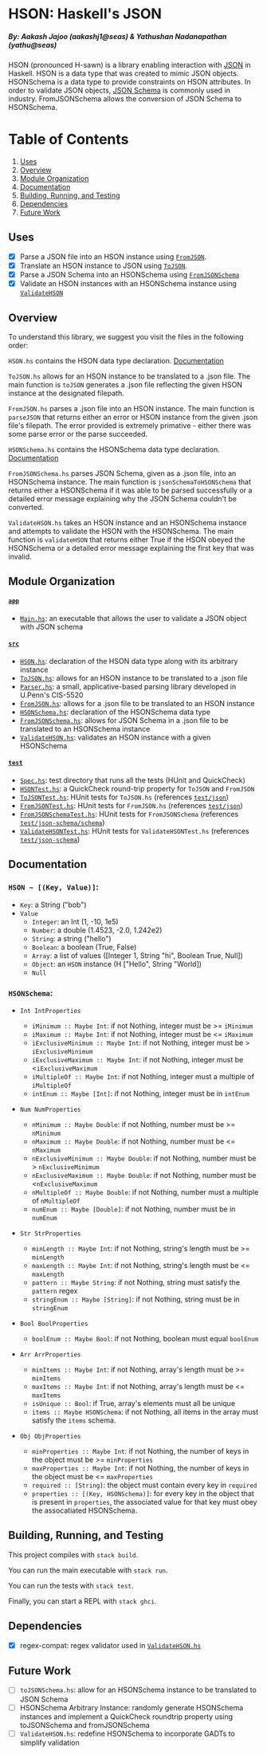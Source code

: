 # HSON: Haskell's JSON
##### By: Aakash Jajoo (aakashj1@seas) & Yathushan Nadanapathan (yathu@seas)

HSON (pronounced H-sawn) is a library enabling interaction with [JSON](https://www.json.org/json-en.html) in Haskell. HSON is a data type that was created to mimic JSON objects. HSONSchema is a data type to provide constraints on HSON attributes. In order to validate JSON objects, [JSON Schema](https://json-schema.org/) is commonly used in industry. FromJSONSchema allows the conversion of JSON Schema to HSONSchema.

# Table of Contents
1. [Uses](#primary-usages)
2. [Overview](#brief-overview)
3. [Module Organization](#module-organization)
4. [Documentation](#documentation)
5. [Building, Running, and Testing](#building-running-and-testing)
6. [Dependencies](#dependencies)
7. [Future Work](#future-work)

## Uses
  - [x] Parse a JSON file into an HSON instance using [`FromJSON`](src/FromJSON.hs). 
  - [x] Translate an HSON instance to JSON using [`ToJSON`](src/ToJSON.hs).
  - [x] Parse a JSON Schema into an HSONSchema using [`FromJSONSchema`](src/FromJSONSchema.hs)
  - [x] Validate an HSON instances with an HSONSchema instance using [`ValidateHSON`](src/ValidateHSON.hs)

## Overview

To understand this library, we suggest you visit the files in the following order:

`HSON.hs` contains the HSON data type declaration. [Documentation](#documentation)

`ToJSON.hs` allows for an HSON instance to be translated to a .json file. The main function is `toJSON` generates a .json file reflecting the given HSON instance at the designated filepath. 

`FromJSON.hs` parses a .json file into an HSON instance. The main function is `parseJSON` that returns either an error or HSON instance from the given .json file's filepath. The error provided is extremely primative - either there was some parse error or the parse succeeded.

`HSONSchema.hs` contains the HSONSchema data type declaration. [Documentation](#documentation)

`FromJSONSchema.hs` parses JSON Schema, given as a .json file, into an HSONSchema instance. The main function is `jsonSchemaToHSONSchema` that returns either a HSONSchema if it was able to be parsed successfully or a detailed error message explaining why the JSON Schema couldn't be converted.

`ValidateHSON.hs` takes an HSON instance and an HSONSchema instance and attempts to validate the HSON with the HSONSchema. The main function is `validateHSON` that returns either True if the HSON obeyed the HSONSchema or a detailed error message explaining the first key that was invalid. 

## Module Organization

#### [`app`](/app/)
* [`Main.hs`](app/Main.hs): an executable that allows the user to validate a JSON object with JSON schema

#### [`src`](/src/)
* [`HSON.hs`](src/HSON.hs): declaration of the HSON data type along with its arbitrary instance
* [`ToJSON.hs`](src/ToJSON.hs): allows for an HSON instance to be translated to a .json file
* [`Parser.hs`](src/Parser.hs): a small, applicative-based parsing library developed in U.Penn's CIS-5520
* [`FromJSON.hs`](src/FromJSON.hs): allows for a .json file to be translated to an HSON instance
* [`HSONSchema.hs`](src/HSONSchema.hs): declaration of the HSONSchema data type
* [`FromJSONSchema.hs`](src/FromJSONSchema.hs): allows for JSON Schema in a .json file to be translated to an HSONSchema instance
* [`ValidateHSON.hs`](src/ValidateHSON.hs): validates an HSON instance with a given HSONSchema

#### [`test`](/test/)
* [`Spec.hs`](test/Spec.hs): test directory that runs all the tests (HUnit and QuickCheck)
* [`HSONTest.hs`](test/HSONTest.hs): a QuickCheck round-trip property for `ToJSON` and `FromJSON`
* [`ToJSONTest.hs`](test/ToJSONTest.hs): HUnit tests for `ToJSON.hs` (references [`test/json`](test/json/))
* [`FromJSONTest.hs`](test/FromJSONTest.hs): HUnit tests for `FromJSON.hs` (references [`test/json`](test/json/))
* [`FromJSONSchemaTest.hs`](test/FromJSONSchemaTest.hs): HUnit tests for `FromJSONSchema` (references [`test/json-schema/schema`](test/json-schema/schema/))
* [`ValidateHSONTest.hs`](test/ValidateHSONTest.hs): HUnit tests for `ValidateHSONTest.hs` (references [`test/json-schema`](test/json-schema/))

## Documentation

### `HSON ~ [(Key, Value)]`: 
* `Key`: a String ("bob")
* `Value`
   * `Integer`: an Int (1, -10, 1e5)
   * `Number`: a double (1.4523, -2.0, 1.242e2)
   * `String`: a string ("hello")
   * `Boolean`: a boolean (True, False)
   * `Array`: a list of values ([Integer 1, String "hi", Boolean True, Null])
   * `Object`: an `HSON` instance (H ["Hello", String "World])
   * `Null`

### `HSONSchema`: 
* `Int IntProperties`
   * `iMinimum :: Maybe Int`: if not Nothing, integer must be >= `iMinimum`
   * `iMaximum :: Maybe Int`: if not Nothing, integer must be <= `iMaximum`
   * `iExclusiveMinimum :: Maybe Int`: if not Nothing, integer must be > `iExclusiveMinimum`
   * `iExclusiveMaximum :: Maybe Int`: if not Nothing, integer must be <`iExclusiveMaximum`
   * `iMultipleOf :: Maybe Int`: if not Nothing, integer must a multiple of `iMultipleOf`
   * `intEnum :: Maybe [Int]`: if not Nothing, integer must be in `intEnum`

* `Num NumProperties`
   * `nMinimum :: Maybe Double`: if not Nothing, number must be >= `nMinimum`
   * `nMaximum :: Maybe Double`: if not Nothing, number must be <= `nMaximum`
   * `nExclusiveMinimum :: Maybe Double`: if not Nothing, number must be > `nExclusiveMinimum`
   * `nExclusiveMaximum :: Maybe Double`: if not Nothing, number must be <`nExclusiveMaximum`
   * `nMultipleOf :: Maybe Double`: if not Nothing, number must a multiple of `nMultipleOf`
   * `numEnum :: Maybe [Double]`: if not Nothing, number must be in `numEnum`

* `Str StrProperties`
   * `minLength :: Maybe Int`: if not Nothing, string's length must be >= `minLength`
   * `maxLength :: Maybe Int`: if not Nothing, string's length must be <= `maxLength`
   * `pattern :: Maybe String`: if not Nothing, string must satisfy the `pattern` regex
   * `stringEnum :: Maybe [String]`: if not Nothing, string must be in `stringEnum`

* `Bool BoolProperties`
   * `boolEnum :: Maybe Bool`: if not Nothing, boolean must equal `boolEnum`

* `Arr ArrProperties`
   * `minItems :: Maybe Int`: if not Nothing, array's length must be >= `minItems`
   * `maxItems :: Maybe Int`: if not Nothing, array's length must be <= `maxItems`
   * `isUnique :: Bool`: if True, array's elements must all be unique
   * `items :: Maybe HSONSchema`: if not Nothing, all items in the array must satisfy the `items` schema.

* `Obj ObjProperties`
   * `minProperties :: Maybe Int`: if not Nothing, the number of keys in the object must be >= `minProperties`
   * `maxProperties :: Maybe Int`: if not Nothing, the number of keys in the object must be <= `maxProperties`
   * `required :: [String]`: the object must contain every key in `required`
   * `properties :: [(Key, HSONSchema)]`: for every key in the object that is present in `properties`, the associated value for that key must obey the assocatiated HSONSchema. 
   
## Building, Running, and Testing

This project compiles with `stack build`. 

You can run the main executable with `stack run`.

You can run the tests with `stack test`. 

Finally, you can start a REPL with `stack ghci`.

## Dependencies
  - [x] regex-compat: regex validator used in [`ValidateHSON.hs`](src/ValidateHSON.hs)

## Future Work
  - [ ] `toJSONSchema.hs`: allow for an HSONSchema instance to be translated to JSON Schema
  - [ ] HSONSchema Arbitrary Instance: randomly generate HSONSchema instances and implement a QuickCheck roundtrip property using toJSONSchema and fromJSONSchema
  - [ ] `ValidateHSON.hs`: redefine HSONSchema to incorporate GADTs to simplify validation